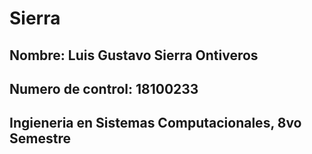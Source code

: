 # Sierra
## Nombre: Luis Gustavo Sierra Ontiveros
## Numero de control: 18100233
## Ingieneria en Sistemas Computacionales, 8vo Semestre
